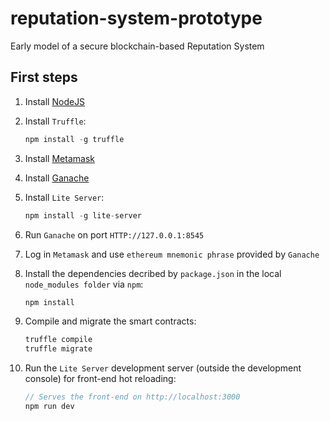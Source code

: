 # reputation-system-prototype
Early model of a secure blockchain-based Reputation System

## First steps

1. Install [NodeJS](https://nodejs.org/en/)

2. Install `Truffle`:
    ```javascript
    npm install -g truffle
    ```

3. Install [Metamask](https://metamask.io)

4. Install [Ganache](https://truffleframework.com/ganache)

5. Install `Lite Server`:
    ```javascript
    npm install -g lite-server
    ```

6. Run `Ganache` on port `HTTP://127.0.0.1:8545`

7. Log in `Metamask` and use `ethereum mnemonic phrase` provided by `Ganache`

8. Install the dependencies decribed by `package.json` in the local `node_modules folder` via `npm`:
    ```javascript
    npm install
    ```

9. Compile and migrate the smart contracts: 
    ```javascript
    truffle compile
    truffle migrate
    ```

10. Run the `Lite Server` development server (outside the development console) for front-end hot reloading: 
    ```javascript
    // Serves the front-end on http://localhost:3000
    npm run dev
    ```